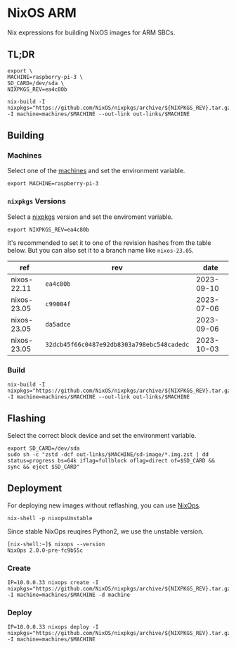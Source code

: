 # NixOS ARM
Nix expressions for building NixOS images for ARM SBCs.

## TL;DR
```shell
export \
MACHINE=raspberry-pi-3 \
SD_CARD=/dev/sda \
NIXPKGS_REV=ea4c80b

nix-build -I nixpkgs="https://github.com/NixOS/nixpkgs/archive/${NIXPKGS_REV}.tar.gz" -I machine=machines/$MACHINE --out-link out-links/$MACHINE
```

## Building

### Machines
Select one of the [machines](./machines/) and set the environment variable.
```shell
export MACHINE=raspberry-pi-3
```

### `nixpkgs` Versions
Select a [nixpkgs](https://github.com/NixOS/nixpkgs/) version and set the enviroment variable.
```shell
export NIXPKGS_REV=ea4c80b
```

It's recommended to set it to one of the revision hashes from the table below.
But you can also set it to a branch name like `nixos-23.05`.

| ref         | rev       | date       |
|-------------|-----------|------------|
| nixos-22.11 | `ea4c80b` | 2023-09-10 |
| nixos-23.05 | `c99004f` | 2023-07-06 |
| nixos-23.05 | `da5adce` | 2023-09-06 |
| nixos-23.05 | `32dcb45f66c0487e92db8303a798ebc548cadedc` | 2023-10-03 |

### Build
```shell
nix-build -I nixpkgs="https://github.com/NixOS/nixpkgs/archive/${NIXPKGS_REV}.tar.gz" -I machine=machines/$MACHINE --out-link out-links/$MACHINE
```

## Flashing
Select the correct block device and set the environment variable.
```shell
export SD_CARD=/dev/sda
sudo sh -c "zstd -dcf out-links/$MACHINE/sd-image/*.img.zst | dd status=progress bs=64k iflag=fullblock oflag=direct of=$SD_CARD && sync && eject $SD_CARD"
```

## Deployment
For deploying new images without reflashing, you can use [NixOps](https://github.com/NixOS/nixops).

```shell
nix-shell -p nixopsUnstable
```
Since stable NixOps reuqires Python2, we use the unstable version.
```shell
[nix-shell:~]$ nixops --version
NixOps 2.0.0-pre-fc9b55c
```

### Create
```shell
IP=10.0.0.33 nixops create -I nixpkgs="https://github.com/NixOS/nixpkgs/archive/${NIXPKGS_REV}.tar.gz" -I machine=machines/$MACHINE -d machine
```

### Deploy
```shell
IP=10.0.0.33 nixops deploy -I nixpkgs="https://github.com/NixOS/nixpkgs/archive/${NIXPKGS_REV}.tar.gz" -I machine=machines/$MACHINE
```
